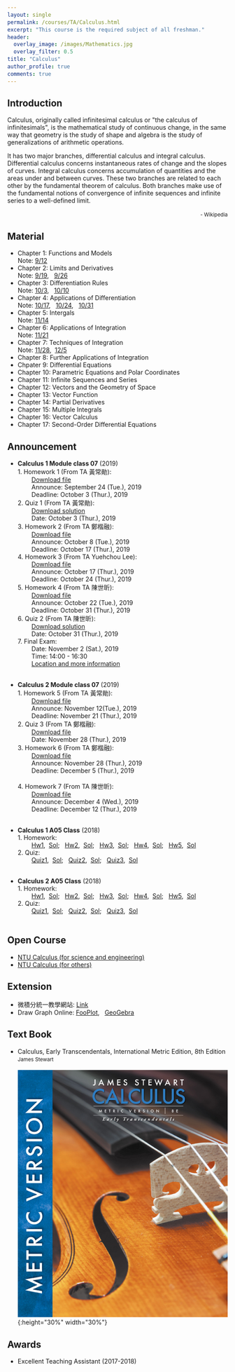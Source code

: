 ```yaml
---
layout: single
permalink: /courses/TA/Calculus.html
excerpt: "This course is the required subject of all freshman."
header:
  overlay_image: /images/Mathematics.jpg
  overlay_filter: 0.5
title: "Calculus"
author_profile: true
comments: true
---
```


## Introduction

Calculus, originally called infinitesimal calculus or "the calculus of infinitesimals", is the mathematical study of continuous change, in the same way that geometry is the study of shape and algebra is the study of generalizations of arithmetic operations.<br>

It has two major branches, differential calculus and integral calculus. Differential calculus concerns instantaneous rates of change and the slopes of curves. Integral calculus concerns accumulation of quantities and the areas under and between curves. These two branches are related to each other by the fundamental theorem of calculus. Both branches make use of the fundamental notions of convergence of infinite sequences and infinite series to a well-defined limit.<br>

<div style="text-align: right"><small> - Wikipedia</small></div>

## Material

   * Chapter 1: Functions and Models<br>
        Note: [9/12](/PDF/courses/TA/Calculus/Note0912.pdf)<br>
   * Chapter 2: Limits and Derivatives<br>
        Note: [9/19](/PDF/courses/TA/Calculus/Note0919.pdf), &nbsp; [9/26](/PDF/courses/TA/Calculus/Note0926.pdf)<br>
   * Chapter 3: Differentiation Rules<br>
        Note: [10/3](/PDF/courses/TA/Calculus/Note1003.pdf), &nbsp; [10/10](/PDF/courses/TA/Calculus/Note1010.pdf)<br>
   * Chapter 4: Applications of Differentiation<br>
        Note: [10/17](/PDF/courses/TA/Calculus/Note1017.pdf), &nbsp; [10/24](/PDF/courses/TA/Calculus/Note1024.pdf), &nbsp; [10/31](/PDF/courses/TA/Calculus/Note1031.pdf)<br>
   * Chapter 5: Intergals<br>
        Note: [11/14](/PDF/courses/TA/Calculus/Note1114.pdf)<br>
   * Chapter 6: Applications of Integration<br>
        Note: [11/21](/PDF/courses/TA/Calculus/Note1121.pdf)<br>
   * Chapter 7: Techniques of Integration<br>
        Note: [11/28](/PDF/courses/TA/Calculus/Note1128.pdf), &nbsp;[12/5](/PDF/courses/TA/Calculus/Note1205.pdf)<br>
   * Chapter 8: Further Applications of Integration<br>
   * Chpater 9: Differential Equations<br>
   * Chapter 10: Parametric Equations and Polar Coordinates<br>
   * Chapter 11: Infinite Sequences and Series<br>
   * Chapter 12: Vectors and the Geometry of Space<br>
   * Chapter 13: Vector Function<br>
   * Chapter 14: Partial Derivatives<br>
   * Chapter 15: Multiple Integrals<br>
   * Chapter 16: Vector Calculus<br>
   * Chapter 17: Second-Order Differential Equations<br>

## Announcement
   * **Calculus 1 Module class 07** (2019)<br/>
    1. Homework 1 (From TA 黃常勛):<br>
    &nbsp; &nbsp; &nbsp; &nbsp; [Download file](/PDF/courses/TA/Calculus/108_1_Hw1.pdf)<br>
    &nbsp; &nbsp; &nbsp; &nbsp; Announce: September 24 (Tue.), 2019<br>
    &nbsp; &nbsp; &nbsp; &nbsp; Deadline: October 3 (Thur.), 2019<br>
    2. Quiz 1 (From TA 黃常勛):<br>
    &nbsp; &nbsp; &nbsp; &nbsp; [Download solution](/PDF/courses/TA/Calculus/108_1_Q1.pdf)<br>
    &nbsp; &nbsp; &nbsp; &nbsp; Date: October 3 (Thur.), 2019<br>
    3. Homework 2 (From TA 鄭楷融):<br>
    &nbsp; &nbsp; &nbsp; &nbsp; [Download file](/PDF/courses/TA/Calculus/108_1_Hw2.pdf)<br>
    &nbsp; &nbsp; &nbsp; &nbsp; Announce: October 8 (Tue.), 2019<br>
    &nbsp; &nbsp; &nbsp; &nbsp; Deadline: October 17 (Thur.), 2019<br>
    4. Homework 3 (From TA Yuehchou Lee):<br>
    &nbsp; &nbsp; &nbsp; &nbsp; [Download file](/PDF/courses/TA/Calculus/108_1_Hw3.pdf)<br>
    &nbsp; &nbsp; &nbsp; &nbsp; Announce: October 17 (Thur.), 2019<br>
    &nbsp; &nbsp; &nbsp; &nbsp; Deadline: October 24 (Thur.), 2019<br>
    5. Homework 4 (From TA 陳世昕):<br>
    &nbsp; &nbsp; &nbsp; &nbsp; [Download file](/PDF/courses/TA/Calculus/108_1_Hw4.pdf)<br>
    &nbsp; &nbsp; &nbsp; &nbsp; Announce: October 22 (Tue.), 2019<br>
    &nbsp; &nbsp; &nbsp; &nbsp; Deadline: October 31 (Thur.), 2019<br>
    6. Quiz 2 (From TA 陳世昕):<br>
    &nbsp; &nbsp; &nbsp; &nbsp; [Download solution](/PDF/courses/TA/Calculus/108_1_Q2.pdf)<br>
    &nbsp; &nbsp; &nbsp; &nbsp; Date: October 31 (Thur.), 2019<br>
    7. Final Exam:<br>
    &nbsp; &nbsp; &nbsp; &nbsp; Date: November 2 (Sat.), 2019<br>
    &nbsp; &nbsp; &nbsp; &nbsp; Time: 14:00 - 16:30<br>
    &nbsp; &nbsp; &nbsp; &nbsp; [Location and more information](/PDF/courses/TA/Calculus/108_1_Final.pdf)<br><br>

   * **Calculus 2 Module class 07** (2019)<br/>
    1. Homework 5 (From TA 黃常勛):<br>
    &nbsp; &nbsp; &nbsp; &nbsp; [Download file](/PDF/courses/TA/Calculus/108_1_Hw5.pdf)<br>
    &nbsp; &nbsp; &nbsp; &nbsp; Announce: November 12(Tue.), 2019<br>
    &nbsp; &nbsp; &nbsp; &nbsp; Deadline: November 21 (Thur.), 2019<br>
    2. Quiz 3 (From TA 鄭楷融):<br>
    &nbsp; &nbsp; &nbsp; &nbsp; [Download file](/PDF/courses/TA/Calculus/108_1_Q3.pdf)<br>
    &nbsp; &nbsp; &nbsp; &nbsp; Date: November 28 (Thur.), 2019<br>
    3. Homework 6 (From TA 鄭楷融):<br>
    &nbsp; &nbsp; &nbsp; &nbsp; [Download file](/PDF/courses/TA/Calculus/108_1_Hw6.pdf)<br>
    &nbsp; &nbsp; &nbsp; &nbsp; Announce: November 28 (Thur.), 2019<br>
    &nbsp; &nbsp; &nbsp; &nbsp; Deadline: December 5 (Thur.), 2019<br><br>
    4. Homework 7 (From TA 陳世昕):<br>
    &nbsp; &nbsp; &nbsp; &nbsp; [Download file](/PDF/courses/TA/Calculus/108_1_Hw7.pdf)<br>
    &nbsp; &nbsp; &nbsp; &nbsp; Announce: December 4 (Wed.), 2019<br>
    &nbsp; &nbsp; &nbsp; &nbsp; Deadline: December 12 (Thur.), 2019<br><br>


   * **Calculus 1 A05 Class** (2018)<br/>
    1. Homework:<br>
    &nbsp; &nbsp; &nbsp; &nbsp; [Hw1](/PDF/courses/TA/Calculus/107_1_Hw1.pdf), &nbsp;[Sol](/PDF/courses/TA/Calculus/107_1_Hw1_sol.pdf);
    &nbsp; [Hw2](/PDF/courses/TA/Calculus/107_1_Hw2.pdf), &nbsp;[Sol](/PDF/courses/TA/Calculus/107_1_Hw2_sol.pdf);
    &nbsp; [Hw3](/PDF/courses/TA/Calculus/107_1_Hw3.pdf), &nbsp;[Sol](/PDF/courses/TA/Calculus/107_1_Hw3_sol.pdf);
    &nbsp; [Hw4](/PDF/courses/TA/Calculus/107_1_Hw4.pdf), &nbsp;[Sol](/PDF/courses/TA/Calculus/107_1_Hw4_sol.pdf);
    &nbsp; [Hw5](/PDF/courses/TA/Calculus/107_1_Hw5.pdf), &nbsp;[Sol](/PDF/courses/TA/Calculus/107_1_Hw5_sol.pdf)<br>
    2. Quiz:<br>
    &nbsp; &nbsp; &nbsp; &nbsp; [Quiz1](/PDF/courses/TA/Calculus/107_1_Q1.pdf), &nbsp;[Sol](/PDF/courses/TA/Calculus/107_1_Q1_sol.pdf);
    &nbsp; [Quiz2](/PDF/courses/TA/Calculus/107_1_Q2.pdf), &nbsp;[Sol](/PDF/courses/TA/Calculus/107_1_Q2_sol.pdf);
    &nbsp; [Quiz3](/PDF/courses/TA/Calculus/107_1_Q3.pdf), &nbsp;[Sol](/PDF/courses/TA/Calculus/107_1_Q3_sol.pdf)<br><br>
   * **Calculus 2 A05 Class** (2018)<br/>
    1. Homework:<br>
    &nbsp; &nbsp; &nbsp; &nbsp; [Hw1](/PDF/courses/TA/Calculus/107_2_Hw1.pdf), &nbsp;[Sol](/PDF/courses/TA/Calculus/107_2_Hw1_sol.pdf);
    &nbsp; [Hw2](/PDF/courses/TA/Calculus/107_2_Hw2.pdf), &nbsp;[Sol](/PDF/courses/TA/Calculus/107_2_Hw2_sol.pdf);
    &nbsp; [Hw3](/PDF/courses/TA/Calculus/107_2_Hw3.pdf), &nbsp;[Sol](/PDF/courses/TA/Calculus/107_2_Hw3_sol.pdf);
    &nbsp; [Hw4](/PDF/courses/TA/Calculus/107_2_Hw4.pdf), &nbsp;[Sol](/PDF/courses/TA/Calculus/107_2_Hw4_sol.pdf);
    &nbsp; [Hw5](/PDF/courses/TA/Calculus/107_2_Hw5.pdf), &nbsp;[Sol](/PDF/courses/TA/Calculus/107_2_Hw5_sol.pdf)<br>
    2. Quiz:<br>
    &nbsp; &nbsp; &nbsp; &nbsp; [Quiz1](/PDF/courses/TA/Calculus/107_2_Q1.pdf), &nbsp;[Sol](/PDF/courses/TA/Calculus/107_2_Q1_sol.pdf);
    &nbsp; [Quiz2](/PDF/courses/TA/Calculus/107_2_Q2.pdf), &nbsp;[Sol](/PDF/courses/TA/Calculus/107_2_Q2_sol.pdf);
    &nbsp; [Quiz3](/PDF/courses/TA/Calculus/107_2_Q3.pdf), &nbsp;[Sol](/PDF/courses/TA/Calculus/107_2_Q3_sol.pdf)<br><br>


## Open Course
   * [NTU Calculus (for science and engineering)](http://ocw.aca.ntu.edu.tw/ntu-ocw/ocw/cou/100S111)<br>
   * [NTU Calculus (for others)](http://ocw.aca.ntu.edu.tw/ntu-ocw/ocw/cou/103S121)<br>


## Extension
   * 微積分統一教學網站: [Link](http://www.math.ntu.edu.tw/~calc/Default.html)<br>
   * Draw Graph Online: [FooPlot](http://fooplot.com/#W3sidHlwZSI6MCwiZXEiOiJ4XjIiLCJjb2xvciI6IiMwMDAwMDAifSx7InR5cGUiOjEwMDB9XQ--), &nbsp;
   [GeoGebra](https://www.geogebra.org/)

## Text Book

   * Calculus, Early Transcendentals, International Metric Edition, 8th Edition<br>
    <small>James Stewart</small><br><br>
    ![](/images/courses/Calculus.jpg){:height="30%" width="30%"}<br>

## Awards
   * Excellent Teaching Assistant (2017-2018)

